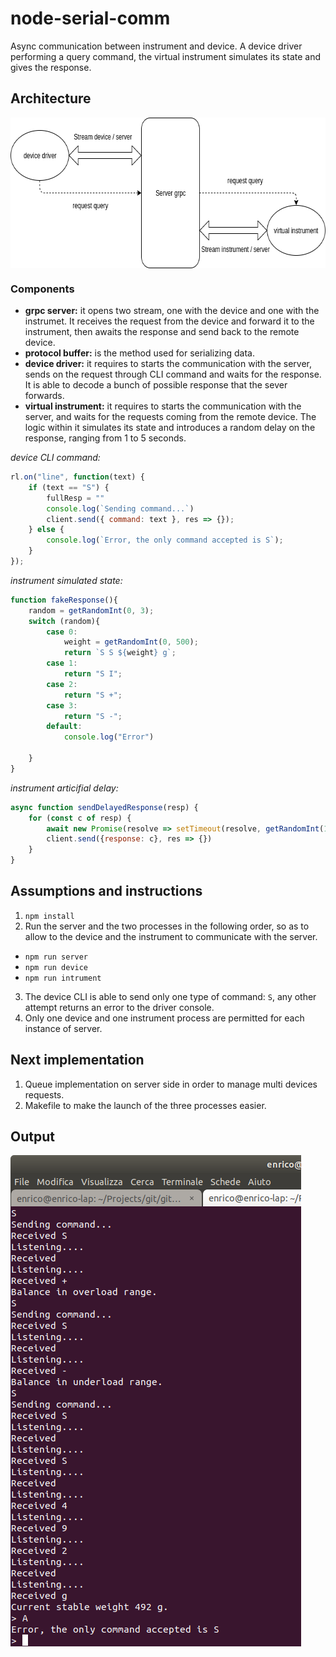 # node-serial-comm

Async communication between instrument and device. A device driver performing a query command, the virtual instrument simulates its state and gives the response. 

## Architecture

<img align="center" width="651" height="241" src="https://github.com/enbis/node-serial-comm/blob/master/imgs/serial_comm.png">

### Components

* **grpc server:** it opens two stream, one with the device and one with the instrumet. It receives the request from the device and forward it to the instrument, then awaits the response and send back to the remote device.  
* **protocol buffer:** is the method used for serializing data.
* **device driver:** it requires to starts the communication with the server, sends on the request through CLI command and waits for the response. It is able to decode a bunch of possible response that the sever forwards.
* **virtual instrument:** it requires to starts the communication with the server, and waits for the requests coming from the remote device. The logic within it simulates its state and introduces a random delay on the response, ranging from 1 to 5 seconds.

_device CLI command:_
```javascript
rl.on("line", function(text) {
    if (text == "S") {
        fullResp = ""
        console.log(`Sending command...`)
        client.send({ command: text }, res => {});
    } else {
        console.log(`Error, the only command accepted is S`);
    }
});
``` 

_instrument simulated state:_
```javascript
function fakeResponse(){
    random = getRandomInt(0, 3);
    switch (random){
        case 0:
            weight = getRandomInt(0, 500);
            return `S S ${weight} g`;
        case 1:
            return "S I";
        case 2: 
            return "S +";
        case 3:
            return "S -";
        default:
            console.log("Error")

    }
}
```

_instrument articifial delay:_ 
```javascript
async function sendDelayedResponse(resp) {
    for (const c of resp) {
        await new Promise(resolve => setTimeout(resolve, getRandomInt(1000, 5000)))
        client.send({response: c}, res => {})
    }
}
```

## Assumptions and instructions

1. `npm install`
2. Run the server and the two processes in the following order, so as to allow to the device and the instrument to communicate with the server. 
* `npm run server`
* `npm run device`
* `npm run intrument`

3. The device CLI is able to send only one type of command: `S`, any other attempt returns an error to the driver console.
4. Only one device and one instrument process are permitted for each instance of server.

## Next implementation

1. Queue implementation on server side in order to manage multi devices requests. 
2. Makefile to make the launch of the three processes easier.

## Output

<img align="center" width="465" height="786" src="https://github.com/enbis/node-serial-comm/blob/master/imgs/output.png">
